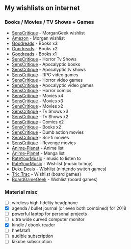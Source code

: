 ## My wishlists on internet ##

### Books / Movies / TV Shows + Games ###
* [SensCritique](https://www.senscritique.com/MorganGeek/collection/wish/all/all/all/all/all/all/all/list/page-1) - MorganGeek wishlist
* [Amazon](https://www.amazon.fr/gp/registry/wishlist/14HF95ODPK8AI/) - Morgan wishlist
* [Goodreads](https://www.goodreads.com/review/list/17205528?shelf=to-read-x3) - Books x3
* [Goodreads](https://www.goodreads.com/review/list/17205528?shelf=to-read-x2) - Books x2
* [Goodreads](https://www.goodreads.com/review/list/17205528?shelf=to-read) - Books x1
* [SensCritique](https://www.senscritique.com/liste/Envies_d_horreur/1038603) - Horror Tv Shows
* [SensCritique](https://www.senscritique.com/liste/Mes_envies_apocalyptiques/276932) - Apocalyptic books
* [SensCritique](https://www.senscritique.com/liste/Envies_Apocalyptiques/478830) - Apocalyptic tv shows
* [SensCritique](https://www.senscritique.com/liste/Envies_de_RPG/494080) - RPG video games
* [SensCritique](https://www.senscritique.com/liste/Envies_d_horreur/492442) - Horror video games
* [SensCritique](https://www.senscritique.com/liste/Envies_apocalyptiques/492439) - Apocalyptic video games
* [SensCritique](https://www.senscritique.com/liste/Envies_d_horreur/853562) - Horror comics
* [SensCritique](https://www.senscritique.com/liste/Envies_x4/1802277) - Movies x4
* [SensCritique](https://www.senscritique.com/liste/Envies_x3/1521649) - Movies x3
* [SensCritique](https://www.senscritique.com/liste/Envies_x2/1455499) - Movies x2
* [SensCritique](https://www.senscritique.com/liste/Envies_x3/1699429) - Tv Shows x3
* [SensCritique](https://www.senscritique.com/liste/Envies_x2/1461846) - Tv Shows x2
* [SensCritique](https://www.senscritique.com/liste/Envies_x2/1586559) - Comics x2
* [SensCritique](https://www.senscritique.com/liste/Envies_x2/1469427) - Books x2
* [SensCritique](https://www.senscritique.com/liste/Envies_de_gloire_et_de_heros_de_la_baston_quoi/562578) - Dumb action movies  
* [SensCritique](https://www.senscritique.com/liste/Envies_de_films_de_science_fiction/1041728) - Sci-fi movies  
* [SensCritique](https://www.senscritique.com/liste/Envies_de_films_a_venger/1552465) - Revenge movies 
* [Anime-Planet](http://www.anime-planet.com/users/MorganGeek/anime/wanttowatch) - Anime list
* [Anime-Planet](http://www.anime-planet.com/users/MorganGeek/manga/wanttoread) - Manga list
* [RateYourMusic](https://fr.rateyourmusic.com/collection/MorganGeek/stag/to+listen/) - music to listen to
* [RateYourMusic](https://fr.rateyourmusic.com/collection/MorganGeek/wishlist) - Wishlist (music to buy)
* [Deku Deals](https://www.dekudeals.com/wishlist/rkfdxtskhw) - Wishlist (nintendo switch games)
* [Tric Trac](https://www.trictrac.net/mur/silvermo/wishlist) - Wishlist (board games)
* [BoardGameGeek](https://boardgamegeek.com/wishlist/Silvermo) - Wishlist (board games)

### Material misc ###

* [ ] wireless high fidelity headphone
* [x] agenda / bullet journal (or even both combined) for 2018
* [ ] powerful laptop for personal projects
* [ ] ultra wide curved computer monitor
* [x] kindle / ebook reader
* [ ] hnefatafl
* [ ] audible subscription
* [ ] lakube subscription
